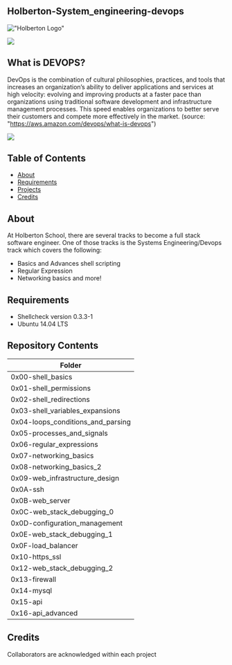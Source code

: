 ## Holberton-System_engineering-devops

!["Holberton Logo"](https://www.holbertonschool.com/assets/holberton-logo-1cc451260ca3cd297def53f2250a9794810667c7ca7b5fa5879a569a457bf16f.png)


![](https://cdn2.hubspot.net/hubfs/2151760/img-information-technology-1.png)

## What is DEVOPS?

DevOps is the combination of cultural philosophies, practices, and tools that increases an organization’s ability to deliver applications and services at high velocity: evolving and improving products at a faster pace than organizations using traditional software development and infrastructure management processes. This speed enables organizations to better serve their customers and compete more effectively in the market.
(source: "https://aws.amazon.com/devops/what-is-devops")

![](https://d1.awsstatic.com/product-marketing/DevOps/DevOps_feedback-diagram.ff668bfc299abada00b2dcbdc9ce2389bd3dce3f.png)

## Table of Contents

* [About](#about)
* [Requirements](#requirements)
* [Projects](#projects)
* [Credits](#credits)

## About
At Holberton School, there are several tracks to become a full stack software engineer. One of those tracks is the Systems Engineering/Devops track which covers the following:

- Basics and Advances shell scripting
- Regular Expression
- Networking basics
and more!

## Requirements
* Shellcheck version 0.3.3-1
* Ubuntu 14.04 LTS


## Repository Contents

| **Folder** |
| -------- |
| 0x00-shell_basics |
| 0x01-shell_permissions |
| 0x02-shell_redirections |
| 0x03-shell_variables_expansions |
| 0x04-loops_conditions_and_parsing |
| 0x05-processes_and_signals |
| 0x06-regular_expressions |
| 0x07-networking_basics |
| 0x08-networking_basics_2 |
| 0x09-web_infrastructure_design |
| 0x0A-ssh |
| 0x0B-web_server |
| 0x0C-web_stack_debugging_0 |
| 0x0D-configuration_management |
| 0x0E-web_stack_debugging_1 |
| 0x0F-load_balancer |
| 0x10-https_ssl |
| 0x12-web_stack_debugging_2 |
| 0x13-firewall |
| 0x14-mysql |
| 0x15-api |
| 0x16-api_advanced |


## Credits
Collaborators are acknowledged within each project